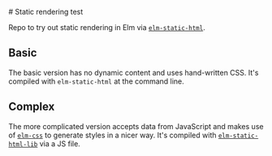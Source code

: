 # Static rendering test

Repo to try out static rendering in Elm via [`elm-static-html`](https://github.com/eeue56/elm-static-html).

## Basic

The basic version has no dynamic content and uses hand-written CSS. It's compiled with `elm-static-html` at the command line.

## Complex

The more complicated version accepts data from JavaScript and makes use of [`elm-css`](https://github.com/rtfeldman/elm-css/) to generate styles in a nicer way. It's compiled with [`elm-static-html-lib`](https://github.com/eeue56/elm-static-html-lib) via a JS file.
